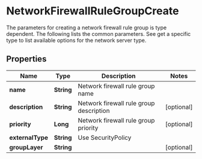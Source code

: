 

# NetworkFirewallRuleGroupCreate

The parameters for creating a network firewall rule group is type dependent. The following lists the common parameters. See get a specific type to list available options for the network server type. 
## Properties

Name | Type | Description | Notes
------------ | ------------- | ------------- | -------------
**name** | **String** | Network firewall rule group name | 
**description** | **String** | Network firewall rule group description |  [optional]
**priority** | **Long** | Network firewall rule group priority |  [optional]
**externalType** | **String** | Use SecurityPolicy | 
**groupLayer** | **String** |  |  [optional]



